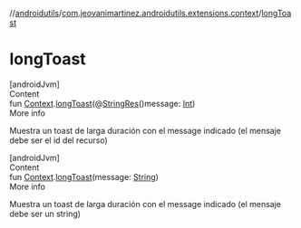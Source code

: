 //[androidutils](../index.md)/[com.jeovanimartinez.androidutils.extensions.context](index.md)/[longToast](long-toast.md)



# longToast  
[androidJvm]  
Content  
fun [Context](https://developer.android.com/reference/kotlin/android/content/Context.html).[longToast](long-toast.md)(@[StringRes](https://developer.android.com/reference/kotlin/androidx/annotation/StringRes.html)()message: [Int](https://kotlinlang.org/api/latest/jvm/stdlib/kotlin/-int/index.html))  
More info  


Muestra un toast de larga duración con el message indicado (el mensaje debe ser el id del recurso)

  


[androidJvm]  
Content  
fun [Context](https://developer.android.com/reference/kotlin/android/content/Context.html).[longToast](long-toast.md)(message: [String](https://kotlinlang.org/api/latest/jvm/stdlib/kotlin/-string/index.html))  
More info  


Muestra un toast de larga duración con el message indicado (el mensaje debe ser un string)

  



